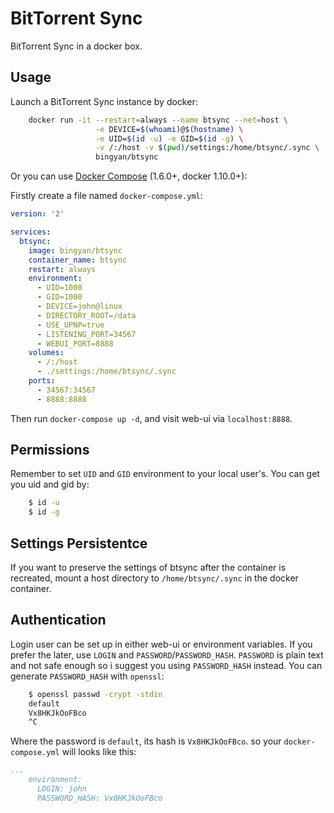 # BitTorrent Sync #

BitTorrent Sync in a docker box.

## Usage ##

Launch a BitTorrent Sync instance by docker:

```sh
    docker run -it --restart=always --name btsync --net=host \
                   -e DEVICE=$(whoami)@$(hostname) \
                   -e UID=$(id -u) -e GID=$(id -g) \
                   -v /:/host -v $(pwd)/settings:/home/btsync/.sync \
                   bingyan/btsync
```

Or you can use [Docker Compose](https://www.docker.com/products/docker-compose) (1.6.0+, docker 1.10.0+):

Firstly create a file named `docker-compose.yml`:

```yml
version: '2'

services:
  btsync:
    image: bingyan/btsync
    container_name: btsync
    restart: always
    environment:
      - UID=1000
      - GID=1000
      - DEVICE=john@linux
      - DIRECTORY_ROOT=/data
      - USE_UPNP=true
      - LISTENING_PORT=34567
      - WEBUI_PORT=8888
    volumes:
      - /:/host
      - ./settings:/home/btsync/.sync
    ports:
      - 34567:34567
      - 8888:8888
```

Then run `docker-compose up -d`, and visit web-ui via `localhost:8888`.


## Permissions ##

Remember to set `UID` and `GID` environment to your local user's. You
can get you uid and gid by:

```sh
    $ id -u
    $ id -g
```


## Settings Persistentce ##

If you want to preserve the settings of btsync after the container is
recreated, mount a host directory to `/home/btsync/.sync` in the docker
container.


## Authentication ##

Login user can be set up in either web-ui or environment variables.
If you prefer the later, use `LOGIN` and `PASSWORD`/`PASSWORD_HASH`.
`PASSWORD` is plain text and not safe enough so i suggest you using
`PASSWORD_HASH` instead. You can generate `PASSWORD_HASH` with `openssl`:

```sh
    $ openssl passwd -crypt -stdin
    default
    Vx8HKJkOoFBco
    ^C
```

Where the password is `default`, its hash is `Vx8HKJkOoFBco`. so your
`docker-compose.yml` will looks like this:

```yml
...
    environment:
      LOGIN: john
      PASSWORD_HASH: Vx8HKJkOoFBco
```
